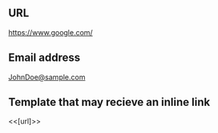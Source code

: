 ## URL

<https://www.google.com/>

## Email address

<JohnDoe@sample.com>

## Template that may recieve an inline link

<<[url]>>